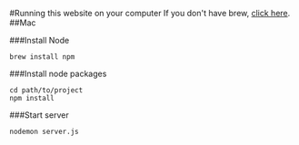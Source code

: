 #Running this website on your computer
If you don't have brew, [click here](http://brew.sh).
##Mac

###Install Node
```
brew install npm
```

###Install node packages
```
cd path/to/project
npm install
```

###Start server
```
nodemon server.js
```
